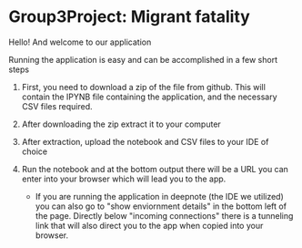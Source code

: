# Group3Project: Migrant fatality 

Hello! And welcome to our application

Running the application is easy and can be accomplished in a few short steps

  1. First, you need to download a zip of the file from github. This will contain the IPYNB file containing the application, and the necessary CSV files required.

  2. After downloading the zip extract it to your computer

  3. After extraction, upload the notebook and CSV files to your IDE of choice

  4. Run the notebook and at the bottom output there will be a URL you can enter into your browser which will lead you to the app.
       - If you are running the application in deepnote (the IDE we utilized) you can also go to "show enviornment details" in the bottom left of the page.
         Directly below "incoming connections" there is a tunneling link that will also direct you to the app when copied into your browser. 
